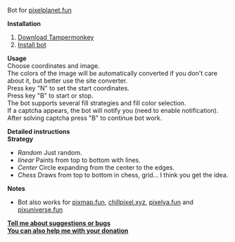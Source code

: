 Bot for [pixelplanet.fun](https://pixelplanet.fun)

**Installation**<br/>
1. [Download Tampermonkey](https://www.tampermonkey.net)
2. [Install bot](https://touchedbydarkness.github.io/stuff/ppf_bot_2/initer.user.js)

**Usage**<br/>
  Choose coordinates and image.<br/>
  The colors of the image will be automatically converted if you don't care about it, but better use the site converter.<br/>
  Press key "N" to set the start coordinates.<br/>
  Press key "B" to start or stop.<br/>
  The bot supports several fill strategies and fill color selection.<br/>
  If a captcha appears, the bot will notify you (need to enable notification).<br/>
  After solving captcha press "B" to continue bot work.

**Detailed instructions**<br/>
**Strategy**
 * *Random*
    Just random.
 * *linear*
    Paints from top to bottom with lines.
 * *Center*
    Circle expanding from the center to the edges.
 * *Chess*
    Draws from top to bottom in chess, grid... I think you get the idea.

**Notes**<br/>
  * Bot also works for [pixmap.fun](https://pixmap.fun), [chillpixel.xyz](https://chillpixel.xyz), [pixelya.fun](https://pixelya.fun) and [pixuniverse.fun](https://pixuniverse.fun)

**[Tell me about suggestions or bugs](https://discord.gg/VyfVmD2nhZ)**<br/>
**[You can also help me with your donation](https://boosty.to/touchedbydarkness)**
